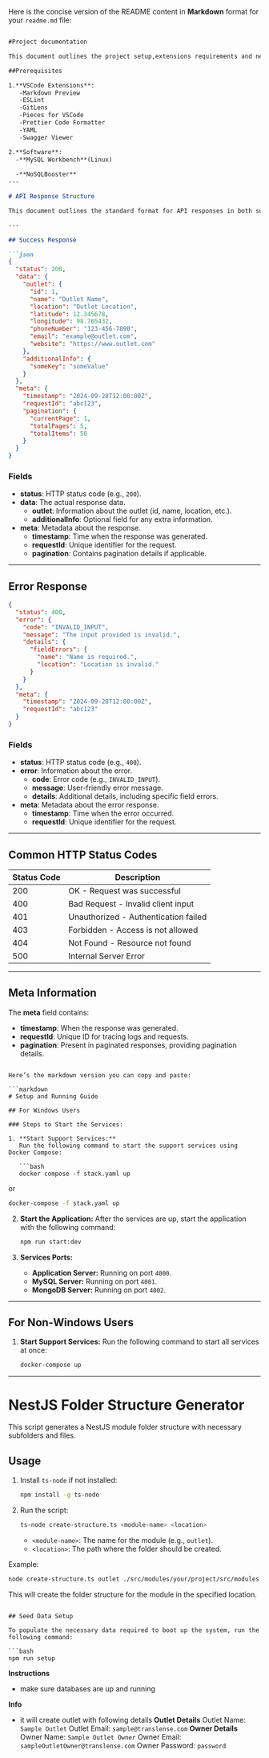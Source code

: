 Here is the concise version of the README content in **Markdown** format for your `readme.md` file:

```markdown

#Project documentation

This document outlines the project setup,extensions requirements and necessary software installations.

##Prerequisites

1.**VSCode Extensions**:
   -Markdown Preview
   -ESLint
   -GitLens
   -Pieces for VSCode
   -Prettier Code Formatter
   -YAML
   -Swagger Viewer

2.**Software**:
  -**MySQL Workbench**(Linux)
  
  -**NoSQLBooster**
---

# API Response Structure

This document outlines the standard format for API responses in both success and error scenarios.

---

## Success Response

```json
{
  "status": 200,                     
  "data": {                         
    "outlet": {                     
      "id": 1,
      "name": "Outlet Name",
      "location": "Outlet Location",
      "latitude": 12.345678,
      "longitude": 98.765432,
      "phoneNumber": "123-456-7890",
      "email": "example@outlet.com",
      "website": "https://www.outlet.com"
    },
    "additionalInfo": {             
      "someKey": "someValue"
    }
  },
  "meta": {                         
    "timestamp": "2024-09-28T12:00:00Z",
    "requestId": "abc123",          
    "pagination": {                 
      "currentPage": 1,
      "totalPages": 5,
      "totalItems": 50
    }
  }
}
```

### Fields

- **status**: HTTP status code (e.g., `200`).
- **data**: The actual response data.
  - **outlet**: Information about the outlet (id, name, location, etc.).
  - **additionalInfo**: Optional field for any extra information.
- **meta**: Metadata about the response.
  - **timestamp**: Time when the response was generated.
  - **requestId**: Unique identifier for the request.
  - **pagination**: Contains pagination details if applicable.

---

## Error Response

```json
{
  "status": 400,                    
  "error": {                        
    "code": "INVALID_INPUT",        
    "message": "The input provided is invalid.", 
    "details": {                   
      "fieldErrors": {             
        "name": "Name is required.",
        "location": "Location is invalid."
      }
    }
  },
  "meta": {                         
    "timestamp": "2024-09-28T12:00:00Z",
    "requestId": "abc123"          
  }
}
```

### Fields

- **status**: HTTP status code (e.g., `400`).
- **error**: Information about the error.
  - **code**: Error code (e.g., `INVALID_INPUT`).
  - **message**: User-friendly error message.
  - **details**: Additional details, including specific field errors.
- **meta**: Metadata about the error response.
  - **timestamp**: Time when the error occurred.
  - **requestId**: Unique identifier for the request.

---

## Common HTTP Status Codes

| Status Code | Description                          |
| ----------- | ------------------------------------ |
| 200         | OK - Request was successful          |
| 400         | Bad Request - Invalid client input   |
| 401         | Unauthorized - Authentication failed |
| 403         | Forbidden - Access is not allowed    |
| 404         | Not Found - Resource not found       |
| 500         | Internal Server Error                |

---

## Meta Information

The **meta** field contains:
- **timestamp**: When the response was generated.
- **requestId**: Unique ID for tracing logs and requests.
- **pagination**: Present in paginated responses, providing pagination details.
```

Here’s the markdown version you can copy and paste:

```markdown
# Setup and Running Guide

## For Windows Users

### Steps to Start the Services:

1. **Start Support Services:**
   Run the following command to start the support services using Docker Compose:
   
   ```bash
   docker compose -f stack.yaml up
   ```
   or
   
   ```bash
   docker-compose -f stack.yaml up
   ```

2. **Start the Application:**
   After the services are up, start the application with the following command:
   
   ```bash
   npm run start:dev
   ```

3. **Services Ports:**
   - **Application Server:** Running on port `4000`.
   - **MySQL Server:** Running on port `4001`.
   - **MongoDB Server:** Running on port `4002`.

---

## For Non-Windows Users

1. **Start Support Services:**
   Run the following command to start all services at once:
   
   ```bash
   docker-compose up
   ```

---

# NestJS Folder Structure Generator

This script generates a NestJS module folder structure with  necessary subfolders and files.

## Usage

1. Install `ts-node` if not installed:
   ```bash
   npm install -g ts-node
   ```

2. Run the script:
   ```bash
   ts-node create-structure.ts <module-name> <location>
   ```

   - `<module-name>`: The name for the module (e.g., `outlet`).
   - `<location>`: The path where the folder should be created.

Example:
```bash
node create-structure.ts outlet ./src/modules/your/project/src/modules
```

This will create the folder structure for the module in the specified location.
```

## Seed Data Setup

To populate the necessary data required to boot up the system, run the following command:

```bash
npm run setup
```
**Instructions**
- make sure databases are up and running 

**Info**
- it will create outlet with following details 
**Outlet Details**
	Outlet Name: `Sample Outlet`
	Outlet Email: `sample@translense.com`
**Owner Details**
  Owner Name: `Sample Outlet Owner`
	Owner Email: `sampleOutletOwner@translense.com`
	Owner Password: `password` 